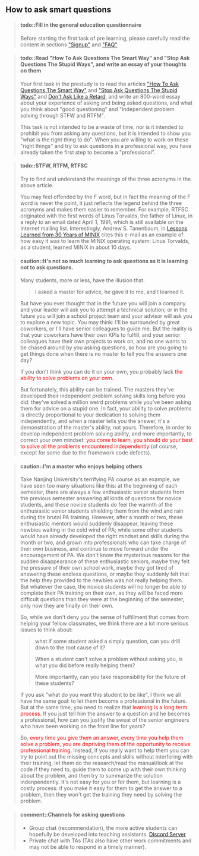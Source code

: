 <!-- ## 如何科学地提问 -->

## How to ask smart questions

<!-- [ysyx-forum]: https://ysyx.oscc.cc/forum/ -->

<!-- > #### todo::填写通识问卷
> 在开始预学习的第一个任务之前，请大家认真阅读官网[《报名参与》](https://ysyx.oscc.cc/signup/)和[《常见问题》](https://ysyx.oscc.cc/project/faq.html)两部分内容，并填写[《“一生一芯”通识问卷》](https://www.wenjuan.pub/s/UZBZJv6ci37/#)。**注意：通识问卷可以重做很多次，只有达到100分才能申请入学答辩。** -->

> #### todo::Fill in the general education questionnaire
> Before starting the first task of pre learning, please carefully read the content in sections ["Signup"](https://ysyx.oscc.cc/en/signup/) and ["FAQ"](https://ysyx.oscc.cc/en/project/faq.html)

<!-- > #### todo::阅读"提问的智慧"和"别像弱智一样提问", 编写读后感
> 你在预学习中的第一个任务, 就是现在仔细阅读[提问的智慧][how to ask]和[别像弱智一样提问][stop ask]这两篇文章,
> 结合自己过去提问和被提问的经历,
> 写一篇不少于800字的读后感, 谈谈你对"好的提问"以及"通过STFW和RTFM独立解决问题"的看法.
>
> 我们设置这道题并不是为了故意浪费大家的时间, 也不是为了禁止大家提出任何问题,
> 而是为了让大家知道"什么是正确的". 当你愿意为这些"正确的做法"去努力,
> 并且尝试用专业的方式提出问题的时候, 你就已经迈出了成为"成为专业人士"的第一步. -->

<!-- [how to ask]: https://github.com/ryanhanwu/How-To-Ask-Questions-The-Smart-Way/blob/master/README-zh_CN.md
[stop ask]: https://github.com/tangx/Stop-Ask-Questions-The-Stupid-Ways/blob/master/README.md -->

> #### todo::Read "How To Ask Questions The Smart Way" and "Stop Ask Questions The Stupid Ways", and write an essay of your thoughts on them
> Your first task in the prestudy is to read the articles ["How To Ask Questions The Smart Way"](http://www.catb.org/~esr/faqs/smart-questions.html) and ["Stop Ask Questions The Stupid Ways"](https://github.com/tangx/Stop-Ask-Questions-The-Stupid-Ways/blob/master/README.md) and [Don't Ask Like a Retard](https://github.com/tangx/Stop-Ask-Questions-The-Stupid-Ways/blob/master/README.md), and write an 800-word essay about your experience of asking and being asked questions, and what you think about "good questioning" and "Independent problem solving through STFW and RTFM".
>
> This task is not intended to be a waste of time, nor is it intended to prohibit you from asking any questions, but it is intended to show you "what is the right thing to do". When you are willing to work on these "right things" and try to ask questions in a professional way, you have already taken the first step to become a "professional".

<!-- > #### todo::大佬三连: STFW, RTFM, RTFSC
> 尝试在上述文章中寻找并理解这三个缩写的含义.
>
> 你可能会觉得字母F冒犯了你, 但事实上这个字母的含义从来都不是重点,
> 它只是反映出这三个缩写背后的传奇色彩而更容易被大家记住而已.
> 例如, RTFSC起源于Linux之父Linus Torvalds在1991年4月1日回复邮件中的第一句话,
> 目前在网上还能搜到[当时的邮件列表][rtfsc mail].
> 有趣的是, Andrew S. Tanenbaum在[Lessons Learned from 30 Years of MINIX][minix]
> 一文中把这封邮件作为MINIX操作系统容易学习的一个例子:
> 还处于学生时代的Linus Torvalds在10天之内就把MINIX学得差不多了.

[rtfsc mail]: https://go-xyz.xyz/extdomains/groups.google.com/g/comp.os.minix/c/-QUZhUeDeko?pli=1
[minix]: https://cacm.acm.org/magazines/2016/3/198874-lessons-learned-from-30-years-of-minix/fulltext -->

> #### todo::STFW, RTFM, RTFSC
> Try to find and understand the meanings of the three acronyms in the above article.
>
> You may feel offended by the F word, but in fact the meaning of the F word is never the point, it just reflects the legend behind the three acronyms and makes them easier to remember. For example, RTFSC originated with the first words of Linus Torvalds, the father of Linux, in a reply to an email dated April 1, 1991, which is still available on the Internet mailing list. Interestingly, Andrew S. Tanenbaum, in [Lessons Learned from 30 Years of MINIX](https://cacm.acm.org/magazines/2016/3/198874-lessons-learned-from-30-years-of-minix/fulltext) cites this e-mail as an example of how easy it was to learn the MINIX operating system: Linus Torvalds, as a student, learned MINIX in about 10 days.

<!-- > #### caution::与其说是学会提问, 倒不如说是学会不提问
> 很多同学不多不少都会抱有这样的观点:
> > 我向大佬请教, 大佬告诉我答案, 我就学习了.
>
> 但你是否想过, 将来你进入公司, 你的领导让你尝试一个技术方案;
> 或者是将来你进入学校的课题组, 你的导师让你探索一个新课题.
> 你可能会觉得: 到时候身边肯定有厉害的同事, 或者有师兄师姐来带我.
> 但实际情况是, 同事也要完成他的KPI, 师兄师姐也要做他们自己的课题,
> 没有人愿意被你一天到晚追着询问, 总有一天没有大佬告诉你答案, 你将要如何完成任务?
>
> 如果你觉得自己搞不定, 你很可能缺少<font color=red>独立解决问题的能力</font>.
>
> 但幸运的是, 这种能力是可以训练出来的.
> 你身边的大佬之所以成为了大佬, 是因为他们比你更早地锻炼出独立解决问题的能力:
> 当你还在向他们请教一个很傻的问题的时候, 他们早就解决过无数个奇葩问题了.
> 事实上, 你的能力是跟你独立解决问题的投入成正比的,
> 大佬告诉你答案, 展示的是大佬的能力, 并不是你的能力.
> 所以, 要锻炼出独立解决问题的能力, 更重要的是端正自己的心态:
> <font color=red>你来参加学习, 你就应该尽自己最大努力独立解决遇到的所有问题</font>
> (当然一些由于框架代码缺陷导致的问题除外). -->

> #### caution::It's not so much learning to ask questions as it is learning not to ask questions.
> Many students, more or less, have the illusion that.
> > I asked a master for advice, he gave it to me, and I learned it.
>
> But have you ever thought that in the future you will join a company and your leader will ask you to attempt a technical solution; or in the future you will join a school project team and your advisor will ask you to explore a new topic. You may think: I'll be surrounded by great coworkers, or I'll have senior colleagues to guide me. But the reality is that your coworkers have their own KPIs to fulfill, and your senior colleagues have their own projects to work on, and no one wants to be chased around by you asking questions, so how are you going to get things done when there is no master to tell you the answers one day?
>
> If you don't think you can do it on your own, you probably lack <font color=red>the ability to solve problems on your own.</font>
>
> But fortunately, this ability can be trained. The masters they've developed their independent problem solving skills long before you did: they've solved a million weird problems while you've been asking them for advice on a stupid one. In fact, your ability to solve problems is directly proportional to your dedication to solving them independently, and when a master tells you the answer, it's a demonstration of the master's ability, not yours. Therefore, in order to develop independent problem solving ability, and more importantly, to correct your own mindset: <font color=red>you come to learn, you should do your best to solve all the problems encountered independently</font> (of course, except for some due to the framework code defects).

<!-- > #### caution::我是一个很享受帮助别人的大佬
> 以南京大学令人闻风丧胆的PA实验为例, 我们见过太多这样的情况了:
> 每年学期开始的时候, 总有那么几位上一届的热心师兄在群里无微不至地解答新手同学的各种提问,
> 这些新手同学也确实在残酷的PA训练中感受到热心师兄为他们遮风挡雨的温暖.
> 但过了一两个月, 这些热心的师兄总是会突然消失, 留下这些新手同学在PA的寒风中彷徨地等待;
> 而另一部分同学早就在这一两个月的摸爬滚打中锻炼出正确的心态和技能,
> 成长为可以独当一面的专业人士, 在PA的鞭策下继续前行.
> 关于这些热心师兄突然消失的神秘原因, 我们不得而知,
> 也许是他们感受到自身的课业压力,
> 也许是他们对回答这些无尽的问题感到厌倦,
> 也许是他们突然觉得自己给新手同学提供的帮助其实帮不了他们.
> 但不管怎样, 那些新手同学已经无法独立完成PA的训练了,
> 因为他们将会面对比学期开始更困难的问题.
>
> 所以, 我们并不否认你在帮助同学的时候给你带来的成就感,
> 但我们认为, 有很多更严肃的问题需要思考:
> > 一个同学来提问, 如果说这个问题只是表象的话, 你能摸索出更本质的问题吗?
> >
> > 当一个同学不来询问你就无法解决问题的时候, 你之前所做的真的是在帮助他吗?
> >
> > 更重要地, 你能为这些同学的将来负责吗?
>
> 如果要问"你希望这位同学成长为什么样子", 我想大家的目标都是一致的:
> 希望他将来能成为可以独当一面的专业人士.
> 但同时你也需要认识到学习的规律: <font color=red>这是需要长期接受专业训练的</font>.
> 如果你仅仅把问题的答案告诉他, 他就可以成为专业人士,
> 那该如何对得起长年累月奋斗在一线的广大资深工程师们流下的汗水?
>
> 因此, <font color=red>你每一次直接把答案告诉他,
> 直接帮他们解决问题, 都是在剥夺他接受专业训练的机会.</font>
> 相反, 如果你真的希望能帮助他, 你可以尝试在不影响他训练的情况下指出他缺少的观念和技能,
> 该查资料/看手册/看代码, 就让他去查资料/看手册/看代码,
> 引导他针对问题提出自己的思考, 然后尝试并总结解决方案.
> 这对你和他来说都不容易, 但学习本身就是一件需要付出的事情:
> 如果你让他很方便地获得问题的答案, 那他就不能从解决这个问题的过程中收获应有的训练. -->

> #### caution::I'm a master who enjoys helping others
> Take Nanjing University's terrifying PA course as an example, we have seen too many situations like this: at the beginning of each semester, there are always a few enthusiastic senior students from the previous semester answering all kinds of questions for novice students, and these novice students do feel the warmth of the enthusiastic senior students shielding them from the wind and rain during the brutal PA training. However, after a month or two, these enthusiastic mentors would suddenly disappear, leaving these newbies waiting in the cold wind of PA; while some other students would have already developed the right mindset and skills during the month or two, and grown into professionals who can take charge of their own business, and continue to move forward under the encouragement of PA. We don't know the mysterious reasons for the sudden disappearance of these enthusiastic seniors, maybe they felt the pressure of their own school work, maybe they got tired of answering these endless questions, or maybe they suddenly felt that the help they provided to the newbies was not really helping them. But whatever the case, the novice students will no longer be able to complete their PA training on their own, as they will be faced more difficult questions than they were at the beginning of the semester, only now they are finally on their own.
>
> So, while we don't deny you the sense of fulfillment that comes from helping your fellow classmates, we think there are a lot more serious issues to think about:
>
> > what if some student asked a simply question, can you drill down to the root cause of it?
> >
> > When a student can't solve a problem without asking you, is what you did before really helping them?
> >
> > More importantly, can you take responsibility for the future of these students?
>
> If you ask "what do you want this student to be like", I think we all have the same goal: to let them become a professional in the future. But at the same time, you need to realize that <font color=red>learning is a long term process.</font> If you just tell him the answer to a question and he becomes a professional, how can you justify the sweat of the senior engineers who have been working on the front line for years?
>
> So, <font color=red>every time you give them an answer, every time you help them solve a problem, you are depriving them of the opportunity to receive professional training.</font> Instead, if you really want to help them you can try to point out the missing concepts and skills without interfering with their training, let them do the research/read the manual/look at the code if they need to, guide them to come up with their own thinking about the problem, and then try to summarize the solution indenpendently. It's not easy for you or for them, but learning is a costly process: if you make it easy for them to get the answer to a problem, then they won't get the training they need by solving the problem.

<!-- > #### comment::提问渠道 -->
<!-- > * [一生一芯官方论坛][ysyx-forum] -->
<!-- > * 群里沟通（推荐），比较积极的同学有希望发展为助教
> * 私聊助教（助教也有其他工作任务可能无法及时回复） -->

> #### comment::Channels for asking questions
> * Group chat (recommendation), the more active students can hopefully be developed into teaching assistants. [Discord Server](https://discord.gg/dKyq46VeSQ)
> * Private chat with TAs (TAs also have other work commitments and may not be able to respond in a timely manner).

